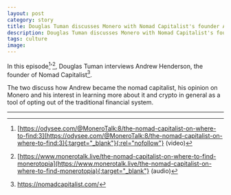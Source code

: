 ```yaml
---
layout: post
category: story
title: Douglas Tuman discusses Monero with Nomad Capitalist's founder Andrew Henderson on Monero Talk
description: Douglas Tuman discusses Monero with Nomad Capitalist's founder Andrew Henderson on Monero Talk
tags: culture
image: 
---
```


In this episode[^1]'[^2], Douglas Tuman interviews Andrew Henderson, the founder of Nomad Capitalist[^3]. 

The two discuss how Andrew became the nomad capitalist, his opinion on Monero and his interest in learning more about it and crypto in general as a tool of opting out of the traditional financial system.

---

[^1]: [https://odysee.com/@MoneroTalk:8/the-nomad-capitalist-on-where-to-find:3](https://odysee.com/@MoneroTalk:8/the-nomad-capitalist-on-where-to-find:3){:target="_blank"}{:rel="nofollow"} (video)
[^2]: [https://www.monerotalk.live/the-nomad-capitalist-on-where-to-find-monerotopia](https://www.monerotalk.live/the-nomad-capitalist-on-where-to-find-monerotopia){:target="_blank"} (audio)
[^3]: https://nomadcapitalist.com/
